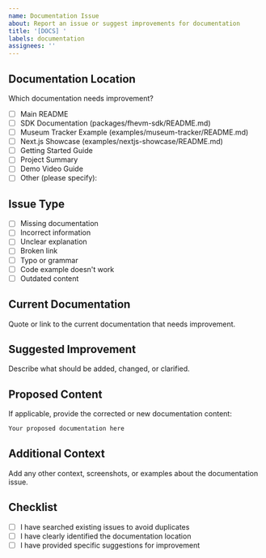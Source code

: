 ```yaml
---
name: Documentation Issue
about: Report an issue or suggest improvements for documentation
title: '[DOCS] '
labels: documentation
assignees: ''
---
```


## Documentation Location
Which documentation needs improvement?
- [ ] Main README
- [ ] SDK Documentation (packages/fhevm-sdk/README.md)
- [ ] Museum Tracker Example (examples/museum-tracker/README.md)
- [ ] Next.js Showcase (examples/nextjs-showcase/README.md)
- [ ] Getting Started Guide
- [ ] Project Summary
- [ ] Demo Video Guide
- [ ] Other (please specify):

## Issue Type
- [ ] Missing documentation
- [ ] Incorrect information
- [ ] Unclear explanation
- [ ] Broken link
- [ ] Typo or grammar
- [ ] Code example doesn't work
- [ ] Outdated content

## Current Documentation
Quote or link to the current documentation that needs improvement.

## Suggested Improvement
Describe what should be added, changed, or clarified.

## Proposed Content
If applicable, provide the corrected or new documentation content:

```markdown
Your proposed documentation here
```

## Additional Context
Add any other context, screenshots, or examples about the documentation issue.

## Checklist
- [ ] I have searched existing issues to avoid duplicates
- [ ] I have clearly identified the documentation location
- [ ] I have provided specific suggestions for improvement
